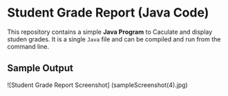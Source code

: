 # Student Grade Report (Java Code)
This repository contains a simple **Java Program** to Caculate and display studen grades.
It is a single `Java` file and can be compiled and run from the command line.


## Sample Output
![Student Grade Report Screenshot]
(sampleScreenshot(4).jpg)
